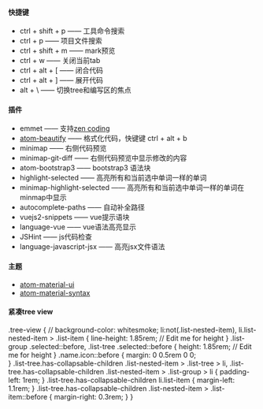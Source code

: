 #### 快捷键
 * ctrl + shift + p  ——  工具命令搜索
 * ctrl + p  ——  项目文件搜索
 * ctrl + shift + m  ——  mark预览
 * ctrl + w  ——  关闭当前tab
 * ctrl + alt + [  ——  闭合代码
 * ctrl + alt + ]  ——  展开代码
 * alt + \  ——  切换tree和编写区的焦点

#### 插件
 * emmet —— 支持[zen coding](http://www.w3cplus.com/tools/emmet-cheat-sheet.html)
 * [atom-beautify](https://atom.io/packages/atom-beautify) —— 格式化代码，快键键 ctrl + alt + b
 * minimap —— 右侧代码预览
 * minimap-git-diff —— 右侧代码预览中显示修改的内容
 * atom-bootstrap3 —— bootstrap3 语法块
 * highlight-selected —— 高亮所有和当前选中单词一样的单词
 * minimap-highlight-selected —— 高亮所有和当前选中单词一样的单词在minmap中显示
 * autocomplete-paths —— 自动补全路径
 * vuejs2-snippets —— vue提示语块
 * language-vue —— vue语法高亮显示
 * JSHint  —— js代码检查
 * language-javascript-jsx —— 高亮jsx文件语法

#### 主题
 * [atom-material-ui](https://atom.io/themes/atom-material-ui)
 * [atom-material-syntax](https://atom.io/themes/atom-material-syntax)

#### 紧凑tree view
.tree-view {
  // background-color: whitesmoke;
  li:not(.list-nested-item), li.list-nested-item > .list-item {
    line-height: 1.85rem; // Edit me for height
  }
  .list-group .selected::before, .list-tree .selected::before {
    height: 1.85rem; // Edit me for height
  }
  .name.icon::before {
    margin: 0 0.5rem 0 0;    
  }
  .list-tree.has-collapsable-children .list-nested-item > .list-tree > li,
  .list-tree.has-collapsable-children .list-nested-item > .list-group > li {
    padding-left: 1rem;
  }
  .list-tree.has-collapsable-children li.list-item {
    margin-left: 1.1rem;
  }
  .list-tree.has-collapsable-children .list-nested-item > .list-item::before {
    margin-right: 0.3rem;
  }
}
